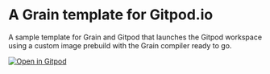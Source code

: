 # A Grain template for Gitpod.io

A sample template for Grain and Gitpod that launches the Gitpod workspace using a custom image prebuild with the Grain compiler ready to go.

[![Open in Gitpod](https://gitpod.io/button/open-in-gitpod.svg)](https://gitpod.io/#https://github.com/marcusroberts/gitpod-graintemplate)


